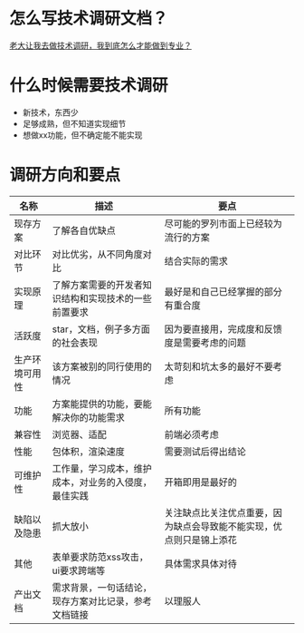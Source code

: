 # 怎么写技术调研文档？
[老大让我去做技术调研，我到底怎么才能做到专业？](https://cloud.tencent.com/developer/article/1893979)

# 什么时候需要技术调研
- 新技术，东西少
- 足够成熟，但不知道实现细节
- 想做xx功能，但不确定能不能实现

# 调研方向和要点
|名称|描述|要点|
|---|---|---|
|现存方案|了解各自优缺点|尽可能的罗列市面上已经较为流行的方案|
|对比环节|对比优劣，从不同角度对比|结合实际的需求|
|实现原理|了解方案需要的开发者知识结构和实现技术的一些前置要求|最好是和自己已经掌握的部分有重合度|
|活跃度|star，文档，例子多方面的社会表现|因为要直接用，完成度和反馈度是需要考虑的问题|
|生产环境可用性|该方案被别的同行使用的情况|太苛刻和坑太多的最好不要考虑|
|功能|方案能提供的功能，要能解决你的功能需求|所有功能|
|兼容性|浏览器、适配|前端必须考虑|
|性能|包体积，渲染速度|需要测试后得出结论|
|可维护性|工作量，学习成本，维护成本，对业务的入侵度，最佳实践|开箱即用是最好的|
|缺陷以及隐患|抓大放小|关注缺点比关注优点重要，因为缺点会导致能不能实现，优点则只是锦上添花|
|其他|表单要求防范xss攻击，ui要求跨端等|具体需求具体对待|
|产出文档|需求背景，一句话结论，现存方案对比记录，参考文档链接|以理服人|